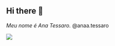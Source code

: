 ## Hi there 👋

*Meu nome é Ana Tessaro.*
@anaa.tessaro


![](https://media1.tenor.com/m/zMycp-PrTYYAAAAC/hhhh.gif)
